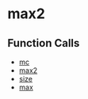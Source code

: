 # max2

## Function Calls
- [mc](Helper/mc.md)
- [max2](max2.md)
- [size](Helper/size.md)
- [max](Helper/max.md)
